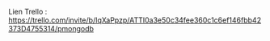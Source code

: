 Lien Trello : https://trello.com/invite/b/IqXaPpzp/ATTI0a3e50c34fee360c1c6ef146fbb42373D4755314/pmongodb
